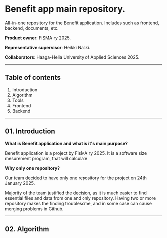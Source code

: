 # Benefit app main repository.
All-in-one repository for the Benefit application. Includes such as frontend, backend, documents, etc.

**Product owner**: FiSMA ry 2025.

**Representative supervisor**: Heikki Naski.

**Collaborators**: Haaga-Helia University of Applied Sciences 2025.

---

## Table of contents

01. Introduction
02. Algorithm
03. Tools
04. Frontend
05. Backend

---

## 01. Introduction

**What is Benefit application and what is it's main purpose?**

Benefit application is a project by FisMA ry 2025. It is a software size mesurement program, that will calculate 

**Why only one repository?**

Our team decided to have only one repository for the project on 24th January 2025.

Majority of the team justified the decision, as it is much easier
to find essential files and data from one and only repository.
Having two or more repository makes the finding troublesome,
and in some case can cause merging problems in Github.

---

## 02. Algorithm
